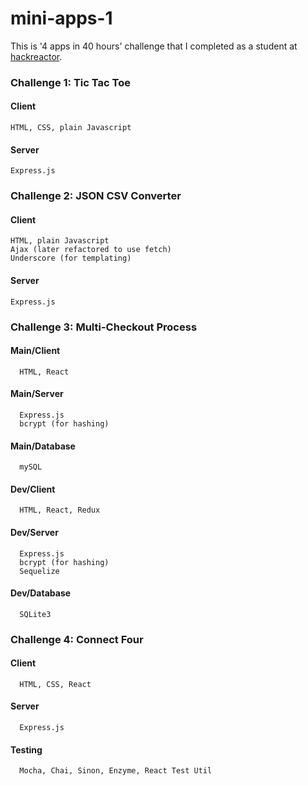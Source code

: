 # mini-apps-1
This is '4 apps in 40 hours' challenge that I completed as a student at [hackreactor](http://hackreactor.com).

### Challenge 1: Tic Tac Toe
  #### Client
    HTML, CSS, plain Javascript
  #### Server
    Express.js
  
### Challenge 2: JSON CSV Converter
  #### Client
    HTML, plain Javascript
    Ajax (later refactored to use fetch)
    Underscore (for templating)
 #### Server
    Express.js

### Challenge 3: Multi-Checkout Process
  #### Main/Client
      HTML, React
  #### Main/Server
      Express.js
      bcrypt (for hashing)
  #### Main/Database
      mySQL
  #### Dev/Client
      HTML, React, Redux
  #### Dev/Server
      Express.js
      bcrypt (for hashing)
      Sequelize
  #### Dev/Database
      SQLite3
 
 ### Challenge 4: Connect Four
  #### Client
      HTML, CSS, React
  #### Server
      Express.js
  #### Testing
      Mocha, Chai, Sinon, Enzyme, React Test Util
